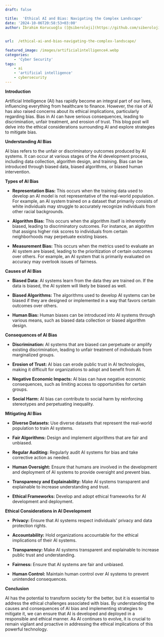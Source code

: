 ```yaml
---
draft: false

title:  'Ethical AI and Bias: Navigating the Complex Landscape'
date: '2024-10-06T20:58:53+03:00'
author: İbrahim Korucuoğlu ([@siberoloji](https://github.com/siberoloji))
 
 
url:  /ethical-ai-and-bias-navigating-the-complex-landscape/
 
featured_image: /images/artificialintelligence4.webp
categories:
    - 'Cyber Security'
tags:
    - ai
    - 'artificial intelligence'
    - cybersecurity
---
```



**Introduction**



Artificial Intelligence (AI) has rapidly become an integral part of our lives, influencing everything from healthcare to finance. However, the rise of AI has also raised concerns about its ethical implications, particularly regarding bias. Bias in AI can have serious consequences, leading to discrimination, unfair treatment, and erosion of trust. This blog post will delve into the ethical considerations surrounding AI and explore strategies to mitigate bias.



**Understanding AI Bias**



AI bias refers to the unfair or discriminatory outcomes produced by AI systems. It can occur at various stages of the AI development process, including data collection, algorithm design, and training. Bias can be introduced through biased data, biased algorithms, or biased human intervention.



**Types of AI Bias**


* **Representation Bias:** This occurs when the training data used to develop an AI model is not representative of the real-world population. For example, an AI system trained on a dataset that primarily consists of white individuals may struggle to accurately recognize individuals from other racial backgrounds.

* **Algorithm Bias:** This occurs when the algorithm itself is inherently biased, leading to discriminatory outcomes. For instance, an algorithm that assigns higher risk scores to individuals from certain neighborhoods may perpetuate existing biases.

* **Measurement Bias:** This occurs when the metrics used to evaluate an AI system are biased, leading to the prioritization of certain outcomes over others. For example, an AI system that is primarily evaluated on accuracy may overlook issues of fairness.




**Causes of AI Bias**


* **Biased Data:** AI systems learn from the data they are trained on. If the data is biased, the AI system will likely be biased as well.

* **Biased Algorithms:** The algorithms used to develop AI systems can be biased if they are designed or implemented in a way that favors certain outcomes over others.

* **Human Bias:** Human biases can be introduced into AI systems through various means, such as biased data collection or biased algorithm design.




**Consequences of AI Bias**


* **Discrimination:** AI systems that are biased can perpetuate or amplify existing discrimination, leading to unfair treatment of individuals from marginalized groups.

* **Erosion of Trust:** AI bias can erode public trust in AI technologies, making it difficult for organizations to adopt and benefit from AI.

* **Negative Economic Impacts:** AI bias can have negative economic consequences, such as limiting access to opportunities for certain groups.

* **Social Harm:** AI bias can contribute to social harm by reinforcing stereotypes and perpetuating inequality.




**Mitigating AI Bias**


* **Diverse Datasets:** Use diverse datasets that represent the real-world population to train AI systems.

* **Fair Algorithms:** Design and implement algorithms that are fair and unbiased.

* **Regular Auditing:** Regularly audit AI systems for bias and take corrective action as needed.

* **Human Oversight:** Ensure that humans are involved in the development and deployment of AI systems to provide oversight and prevent bias.

* **Transparency and Explainability:** Make AI systems transparent and explainable to increase understanding and trust.

* **Ethical Frameworks:** Develop and adopt ethical frameworks for AI development and deployment.




**Ethical Considerations in AI Development**


* **Privacy:** Ensure that AI systems respect individuals' privacy and data protection rights.

* **Accountability:** Hold organizations accountable for the ethical implications of their AI systems.

* **Transparency:** Make AI systems transparent and explainable to increase public trust and understanding.

* **Fairness:** Ensure that AI systems are fair and unbiased.

* **Human Control:** Maintain human control over AI systems to prevent unintended consequences.




**Conclusion**



AI has the potential to transform society for the better, but it is essential to address the ethical challenges associated with bias. By understanding the causes and consequences of AI bias and implementing strategies to mitigate it, we can ensure that AI is developed and deployed in a responsible and ethical manner. As AI continues to evolve, it is crucial to remain vigilant and proactive in addressing the ethical implications of this powerful technology.
